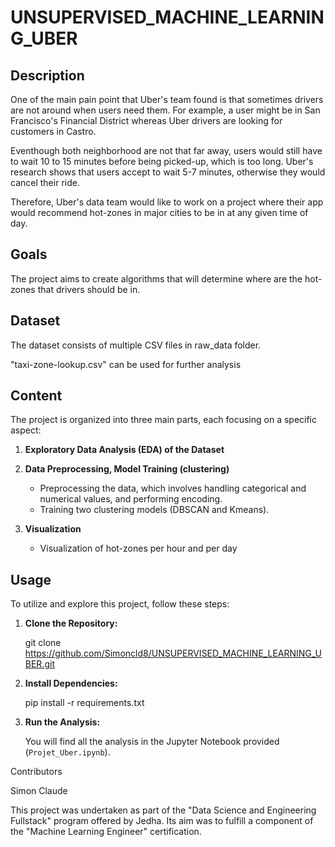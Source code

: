 # UNSUPERVISED_MACHINE_LEARNING_UBER

## Description

One of the main pain point that Uber's team found is that sometimes drivers are not around when users need them. For example, a user might be in San Francisco's Financial District whereas Uber drivers are looking for customers in Castro.

Eventhough both neighborhood are not that far away, users would still have to wait 10 to 15 minutes before being picked-up, which is too long. Uber's research shows that users accept to wait 5-7 minutes, otherwise they would cancel their ride.

Therefore, Uber's data team would like to work on a project where their app would recommend hot-zones in major cities to be in at any given time of day.

## Goals
The project aims to create algorithms that will determine where are the hot-zones that drivers should be in.

## Dataset
The dataset consists of multiple CSV files in raw_data folder.

"taxi-zone-lookup.csv" can be used for further analysis

## Content
The project is organized into three main parts, each focusing on a specific aspect:

1. **Exploratory Data Analysis (EDA) of the Dataset**

2. **Data Preprocessing, Model Training (clustering)**
   - Preprocessing the data, which involves handling categorical and numerical values, and performing encoding.
   - Training two clustering models (DBSCAN and Kmeans).

3. **Visualization**
    - Visualization of hot-zones per hour and per day

## Usage

To utilize and explore this project, follow these steps:

1. **Clone the Repository:**

   git clone https://github.com/Simoncld8/UNSUPERVISED_MACHINE_LEARNING_UBER.git


2. **Install Dependencies:**

   pip install -r requirements.txt  

3. **Run the Analysis:**

   You will find all the analysis in the Jupyter Notebook provided (`Projet_Uber.ipynb`).


Contributors

Simon Claude

This project was undertaken as part of the "Data Science and Engineering Fullstack" program offered by Jedha. Its aim was to fulfill a component of the "Machine Learning Engineer" certification.

